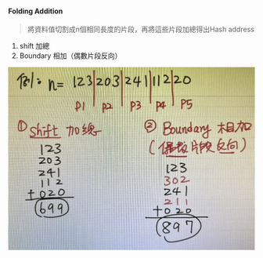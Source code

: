 #### Folding Addition

>將資料值切割成n個相同長度的片段，再將這些片段加總得出Hash address

1. shift 加總
2. Boundary 相加（偶數片段反向）

![300](../img/截圖%202022-10-26%20下午3.27.24.jpg)